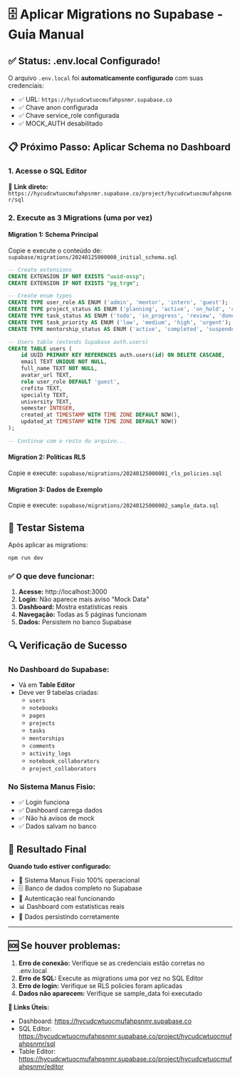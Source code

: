 # 🗄️ Aplicar Migrations no Supabase - Guia Manual

## ✅ **Status: .env.local Configurado!**

O arquivo `.env.local` foi **automaticamente configurado** com suas credenciais:
- ✅ URL: `https://hycudcwtuocmufahpsnmr.supabase.co`
- ✅ Chave anon configurada
- ✅ Chave service_role configurada
- ✅ MOCK_AUTH desabilitado

## 📋 **Próximo Passo: Aplicar Schema no Dashboard**

### **1. Acesse o SQL Editor**
🔗 **Link direto:** `https://hycudcwtuocmufahpsnmr.supabase.co/project/hycudcwtuocmufahpsnmr/sql`

### **2. Execute as 3 Migrations (uma por vez)**

#### **Migration 1: Schema Principal**
Copie e execute o conteúdo de: `supabase/migrations/20240125000000_initial_schema.sql`

```sql
-- Create extensions
CREATE EXTENSION IF NOT EXISTS "uuid-ossp";
CREATE EXTENSION IF NOT EXISTS "pg_trgm";

-- Create enum types
CREATE TYPE user_role AS ENUM ('admin', 'mentor', 'intern', 'guest');
CREATE TYPE project_status AS ENUM ('planning', 'active', 'on_hold', 'completed', 'cancelled');
CREATE TYPE task_status AS ENUM ('todo', 'in_progress', 'review', 'done');
CREATE TYPE task_priority AS ENUM ('low', 'medium', 'high', 'urgent');
CREATE TYPE mentorship_status AS ENUM ('active', 'completed', 'suspended');

-- Users table (extends Supabase auth.users)
CREATE TABLE users (
    id UUID PRIMARY KEY REFERENCES auth.users(id) ON DELETE CASCADE,
    email TEXT UNIQUE NOT NULL,
    full_name TEXT NOT NULL,
    avatar_url TEXT,
    role user_role DEFAULT 'guest',
    crefito TEXT,
    specialty TEXT,
    university TEXT,
    semester INTEGER,
    created_at TIMESTAMP WITH TIME ZONE DEFAULT NOW(),
    updated_at TIMESTAMP WITH TIME ZONE DEFAULT NOW()
);

-- Continue com o resto do arquivo...
```

#### **Migration 2: Políticas RLS**
Copie e execute: `supabase/migrations/20240125000001_rls_policies.sql`

#### **Migration 3: Dados de Exemplo**
Copie e execute: `supabase/migrations/20240125000002_sample_data.sql`

## 🚀 **Testar Sistema**

Após aplicar as migrations:

```bash
npm run dev
```

### **✅ O que deve funcionar:**

1. **Acesse:** http://localhost:3000
2. **Login:** Não aparece mais aviso "Mock Data"
3. **Dashboard:** Mostra estatísticas reais
4. **Navegação:** Todas as 5 páginas funcionam
5. **Dados:** Persistem no banco Supabase

## 🔍 **Verificação de Sucesso**

### **No Dashboard do Supabase:**
- Vá em **Table Editor**
- Deve ver 9 tabelas criadas:
  - `users`
  - `notebooks`
  - `pages`
  - `projects`
  - `tasks`
  - `mentorships`
  - `comments`
  - `activity_logs`
  - `notebook_collaborators`
  - `project_collaborators`

### **No Sistema Manus Fisio:**
- ✅ Login funciona
- ✅ Dashboard carrega dados
- ✅ Não há avisos de mock
- ✅ Dados salvam no banco

## 🎯 **Resultado Final**

**Quando tudo estiver configurado:**
- 🎉 Sistema Manus Fisio 100% operacional
- 🗄️ Banco de dados completo no Supabase
- 🔐 Autenticação real funcionando
- 📊 Dashboard com estatísticas reais
- 💾 Dados persistindo corretamente

---

## 🆘 **Se houver problemas:**

1. **Erro de conexão:** Verifique se as credenciais estão corretas no .env.local
2. **Erro de SQL:** Execute as migrations uma por vez no SQL Editor
3. **Erro de login:** Verifique se RLS policies foram aplicadas
4. **Dados não aparecem:** Verifique se sample_data foi executado

**🔗 Links Úteis:**
- Dashboard: https://hycudcwtuocmufahpsnmr.supabase.co
- SQL Editor: https://hycudcwtuocmufahpsnmr.supabase.co/project/hycudcwtuocmufahpsnmr/sql
- Table Editor: https://hycudcwtuocmufahpsnmr.supabase.co/project/hycudcwtuocmufahpsnmr/editor 